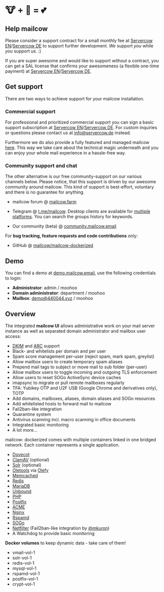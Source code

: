 # 🐮 + 🐋 = 💕

## Help mailcow

Please consider a support contract for a small monthly fee at [Servercow EN](https://www.servercow.de/mailcow?lang=en#support)/[Servercow DE](https://www.servercow.de/mailcow?#support) to support further development. _We_ support _you_ while _you_ support _us_. :)

If you are super awesome and would like to support without a contract, you can get a SAL license that confirms your awesomeness (a flexible one-time payment) at [Servercow EN](https://www.servercow.de/mailcow?lang=en#sal)/[Servercow DE](https://www.servercow.de/mailcow#sal).

## Get support

There are two ways to achieve support for your mailcow installation.

### Commercial support

For professional and prioritized commercial support you can sign a basic support subscription at [Servercow EN](https://www.servercow.de/mailcow?lang=en#support)/[Servercow DE](https://www.servercow.de/mailcow#support). For custom inquiries or questions please contact us at [info@servercow.de](mailto:info@servercow.de) instead.

Furthermore we do also provide a fully featured and managed mailcow [here](https://www.servercow.de/mailcow#managed). This way we take care about the technical magic underneath and you can enjoy your whole mail experience in a hassle-free way.

### Community support and chat

The other alternative is our free community-support on our various channels below. Please notice, that this support is driven by our awesome community around mailcow. This kind of support is best-effort, voluntary and there is no guarantee for anything.

- mailcow forum @ [mailcow.farm](https://mailcow.farm)

- Telegram @ [t.me/mailcow](https://t.me/mailcow). Desktop clients are available for [multiple platforms](https://desktop.telegram.org). You can search the groups history for keywords.

- Our community (beta) @ [community.mailcow.email](https://community.mailcow.email)

For **bug tracking, feature requests and code contributions** only:

- GitHub @ [mailcow/mailcow-dockerized](https://github.com/mailcow/mailcow-dockerized)

## Demo

You can find a demo at [demo.mailcow.email](https://demo.mailcow.email), use the following credentials to login:

- **Administrator**: admin / moohoo
- **Domain administrator**: department / moohoo
- **Mailbox**:  demo@440044.xyz / moohoo

## Overview

The integrated **mailcow UI** allows administrative work on your mail server instance as well as separated domain administrator and mailbox user access:

- [DKIM](http://dkim.org) and [ARC](http://arc-spec.org/) support
- Black- and whitelists per domain and per user
- Spam score management per-user (reject spam, mark spam, greylist)
- Allow mailbox users to create temporary spam aliases
- Prepend mail tags to subject or move mail to sub folder (per-user)
- Allow mailbox users to toggle incoming and outgoing TLS enforcement
- Allow users to reset SOGo ActiveSync device caches
- imapsync to migrate or pull remote mailboxes regularly
- TFA: Yubikey OTP and U2F USB (Google Chrome and derivatives only), TOTP
- Add domains, mailboxes, aliases, domain aliases and SOGo resources
- Add whitelisted hosts to forward mail to mailcow
- Fail2ban-like integration
- Quarantine system
- Antivirus scanning incl. macro scanning in office documents
- Integrated basic monitoring
- A lot more...

mailcow: dockerized comes with multiple containers linked in one bridged network.
Each container represents a single application.

- [Dovecot](https://www.dovecot.org/)
- [ClamAV](https://www.clamav.net/) (optional)
- [Solr](http://lucene.apache.org/solr/) (optional)
- [Oletools](https://github.com/decalage2/oletools) via [Olefy](https://github.com/HeinleinSupport/olefy)
- [Memcached](https://www.memcached.org/)
- [Redis](https://redis.io/)
- [MariaDB](https://mariadb.org/)
- [Unbound](https://unbound.net/)
- [PHP](https://php.net/)
- [Postfix](http://www.postfix.org/)
- [ACME](https://letsencrypt.org/)
- [Nginx](https://nginx.org/)
- [Rspamd](https://www.rspamd.com/)
- [SOGo](https://sogo.nu/)
- [Netfilter](https://www.netfilter.org/) (Fail2ban-like integration by [@mkuron](https://github.com/mkuron))
- A Watchdog to provide basic monitoring

**Docker volumes** to keep dynamic data - take care of them!

- vmail-vol-1
- solr-vol-1
- redis-vol-1
- mysql-vol-1
- rspamd-vol-1
- postfix-vol-1
- crypt-vol-1
